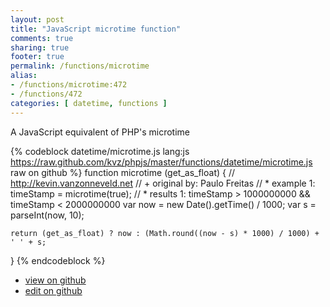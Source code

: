```yaml
---
layout: post
title: "JavaScript microtime function"
comments: true
sharing: true
footer: true
permalink: /functions/microtime
alias:
- /functions/microtime:472
- /functions/472
categories: [ datetime, functions ]
---
```

A JavaScript equivalent of PHP's microtime
<!-- more -->
{% codeblock datetime/microtime.js lang:js https://raw.github.com/kvz/phpjs/master/functions/datetime/microtime.js raw on github %}
function microtime (get_as_float) {
    // http://kevin.vanzonneveld.net
    // +   original by: Paulo Freitas
    // *     example 1: timeStamp = microtime(true);
    // *     results 1: timeStamp > 1000000000 && timeStamp < 2000000000
    var now = new Date().getTime() / 1000;
    var s = parseInt(now, 10);

    return (get_as_float) ? now : (Math.round((now - s) * 1000) / 1000) + ' ' + s;
}
{% endcodeblock %}
<ul>
 <li><a href="https://github.com/kvz/phpjs/blob/master/functions/datetime/microtime.js">view on github</a></li>
 <li><a href="https://github.com/kvz/phpjs/edit/master/functions/datetime/microtime.js">edit on github</a></li>
</ul>
